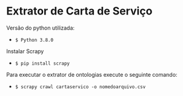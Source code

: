 # Extrator de Carta de Serviço
Versão do python utilizada:
- `$ Python 3.8.0`

Instalar Scrapy
- `$ pip install scrapy`

Para executar o extrator de ontologias execute o seguinte comando: 
- `$ scrapy crawl cartaservico -o nomedoarquivo.csv`

